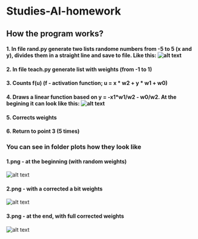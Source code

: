 # Studies-AI-homework
## How the program works?
#### 1. In file rand.py generate two lists randome numbers from -5 to 5 (x and y), divides them in a straight line and save to file. Like this: ![alt text](https://raw.githubusercontent.com/bruderooo/Studies-AI-homework/master/Plots/0.png)
#### 2. In file teach.py generate list with weights (from -1 to 1)
#### 3. Counts f(u) (f - activation function; u = x * w2 + y * w1 + w0)
#### 4. Draws a linear function based on y = -x1*w1/w2 - w0/w2. At the begining it can look like this: ![alt text](https://github.com/bruderooo/Studies-AI-homework/blob/master/plots/1.png)
#### 5. Corrects weights 
#### 6. Return to point 3 (5 times)

### You can see in folder plots how they look like
#### 1.png - at the beginning (with random weights)
![alt text](https://raw.githubusercontent.com/bruderooo/Studies-AI-homework/master/Plots/1.png)
#### 2.png - with a corrected a bit weights
![alt text](https://raw.githubusercontent.com/bruderooo/Studies-AI-homework/master/Plots/2.png)
#### 3.png - at the end, with full corrected weights
![alt text](https://raw.githubusercontent.com/bruderooo/Studies-AI-homework/master/Plots/3.png)
